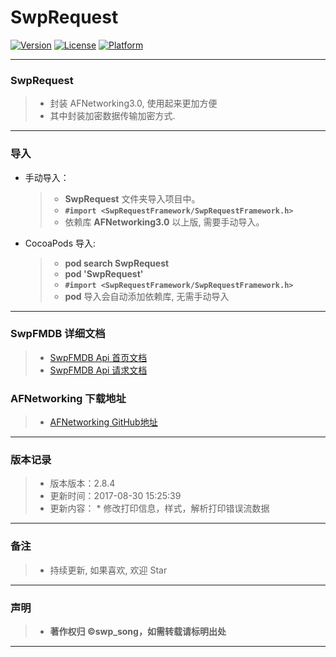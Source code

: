 # SwpRequest

[![Version](https://img.shields.io/cocoapods/v/SwpRequest.svg?style=flat)](https://img.shields.io/cocoapods/v/SwpRequest.svg?style=flat) [![License](https://img.shields.io/cocoapods/l/SwpRequest.svg?style=flat)](https://img.shields.io/cocoapods/l/SwpRequest.svg?style=flat) [![Platform](https://img.shields.io/cocoapods/p/SwpRequest.svg?style=flat)](https://img.shields.io/cocoapods/p/SwpRequest.svg?style=flat)

-------

### SwpRequest

> * 封装 AFNetworking3.0, 使用起来更加方便
> * 其中封装加密数据传输加密方式.

-------

### 导入
* 手动导入：
	> * **SwpRequest** 文件夹导入项目中。
	> * **`#import <SwpRequestFramework/SwpRequestFramework.h>`**
	> * 依赖库 **AFNetworking3.0** 以上版, 需要手动导入。

* CocoaPods 导入:
    > * **pod search SwpRequest**
    > * **pod 'SwpRequest'**
    > * **`#import <SwpRequestFramework/SwpRequestFramework.h>`**
    > * **pod** 导入会自动添加依赖库, 无需手动导入

-------

### SwpFMDB 详细文档

> * [SwpFMDB Api 首页文档](http://swp-song.com/docs/SwpRequest/index.html)
> * [SwpFMDB Api 请求文档](http://swp-song.com/docs/SwpRequest/Classes/SwpRequest.html)

### AFNetworking 下载地址

> * [AFNetworking GitHub地址](https://github.com/AFNetworking/AFNetworking)   

-------

### 版本记录

> * 版本版本：2.8.4
> * 更新时间：2017-08-30 15:25:39
> * 更新内容：
    * 修改打印信息，样式，解析打印错误流数据

-------


### 备注

> * 持续更新, 如果喜欢, 欢迎 Star

-------

### 声明

 > * **著作权归 ©swp_song，如需转载请标明出处**

-------


